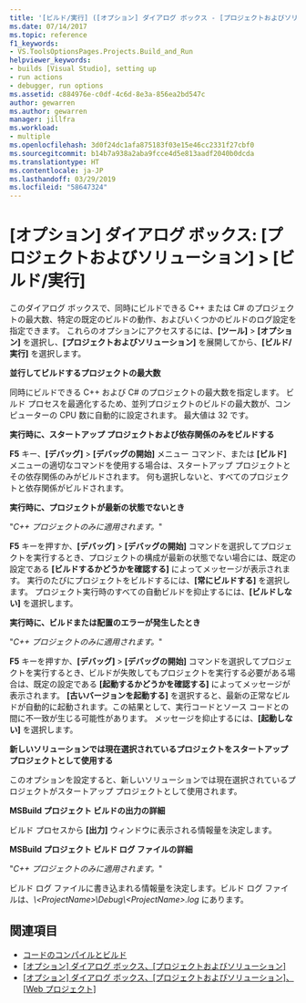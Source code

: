 ```yaml
---
title: '[ビルド/実行] ([オプション] ダイアログ ボックス - [プロジェクトおよびソリューション])'
ms.date: 07/14/2017
ms.topic: reference
f1_keywords:
- VS.ToolsOptionsPages.Projects.Build_and_Run
helpviewer_keywords:
- builds [Visual Studio], setting up
- run actions
- debugger, run options
ms.assetid: c884976e-c0df-4c6d-8e3a-856ea2bd547c
author: gewarren
ms.author: gewarren
manager: jillfra
ms.workload:
- multiple
ms.openlocfilehash: 3d0f24dc1afa875183f03e15e46cc2331f27cbf0
ms.sourcegitcommit: b14b7a938a2aba9fcce4d5e813aadf2040b0dcda
ms.translationtype: HT
ms.contentlocale: ja-JP
ms.lasthandoff: 03/29/2019
ms.locfileid: "58647324"
---
```

# <a name="options-dialog-box-projects-and-solutions--build-and-run"></a>[オプション] ダイアログ ボックス: [プロジェクトおよびソリューション] \> [ビルド/実行]

このダイアログ ボックスで、同時にビルドできる C++ または C# のプロジェクトの最大数、特定の既定のビルドの動作、およびいくつかのビルドのログ設定を指定できます。 これらのオプションにアクセスするには、**[ツール]** > **[オプション]** を選択し、**[プロジェクトおよびソリューション]** を展開してから、**[ビルド/実行]** を選択します。

**並行してビルドするプロジェクトの最大数**

同時にビルドできる C++ および C# のプロジェクトの最大数を指定します。 ビルド プロセスを最適化するため、並列プロジェクトのビルドの最大数が、コンピューターの CPU 数に自動的に設定されます。 最大値は 32 です。

**実行時に、スタートアップ プロジェクトおよび依存関係のみをビルドする**

**F5** キー、**[デバッグ]** > **[デバッグの開始]** メニュー コマンド、または **[ビルド]** メニューの適切なコマンドを使用する場合は、スタートアップ プロジェクトとその依存関係のみがビルドされます。 何も選択しないと、すべてのプロジェクトと依存関係がビルドされます。

**実行時に、プロジェクトが最新の状態でないとき**

"*C++ プロジェクトのみに適用されます。*"

**F5** キーを押すか、**[デバッグ]** > **[デバッグの開始]** コマンドを選択してプロジェクトを実行するとき、プロジェクトの構成が最新の状態でない場合には、既定の設定である **[ビルドするかどうかを確認する]** によってメッセージが表示されます。 実行のたびにプロジェクトをビルドするには、**[常にビルドする]** を選択します。 プロジェクト実行時のすべての自動ビルドを抑止するには、**[ビルドしない]** を選択します。

**実行時に、ビルドまたは配置のエラーが発生したとき**

"*C++ プロジェクトのみに適用されます。*"

**F5** キーを押すか、**[デバッグ]** > **[デバッグの開始]** コマンドを選択してプロジェクトを実行するとき、ビルドが失敗してもプロジェクトを実行する必要がある場合は、既定の設定である **[起動するかどうかを確認する]** によってメッセージが表示されます。 **[古いバージョンを起動する]** を選択すると、最新の正常なビルドが自動的に起動されます。この結果として、実行コードとソース コードとの間に不一致が生じる可能性があります。 メッセージを抑止するには、**[起動しない]** を選択します。

**新しいソリューションでは現在選択されているプロジェクトをスタートアップ プロジェクトとして使用する**

このオプションを設定すると、新しいソリューションでは現在選択されているプロジェクトがスタートアップ プロジェクトとして使用されます。

**MSBuild プロジェクト ビルドの出力の詳細**

ビルド プロセスから **[出力]** ウィンドウに表示される情報量を決定します。

**MSBuild プロジェクト ビルド ログ ファイルの詳細**

"*C++ プロジェクトのみに適用されます。*"

ビルド ログ ファイルに書き込まれる情報量を決定します。ビルド ログ ファイルは、*\\\<ProjectName>\Debug\\\<ProjectName>.log* にあります。

## <a name="see-also"></a>関連項目

- [コードのコンパイルとビルド](../../ide/compiling-and-building-in-visual-studio.md)
- [[オプション] ダイアログ ボックス、[プロジェクトおよびソリューション]](projects-and-solutions-options-dialog-box.md)
- [[オプション] ダイアログ ボックス、[プロジェクトおよびソリューション]、[Web プロジェクト]](options-dialog-box-projects-and-solutions-web-projects.md)